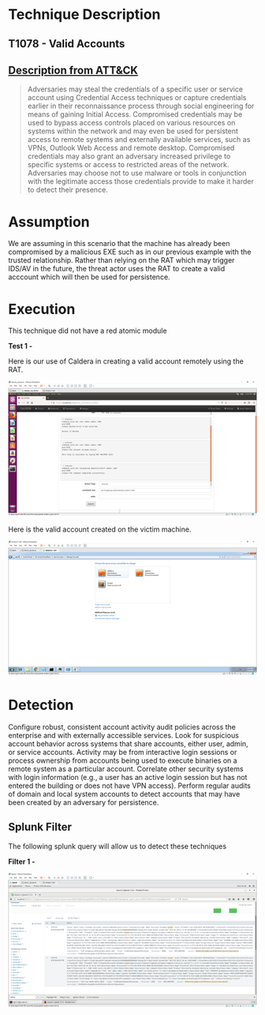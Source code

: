 # Technique Description
## T1078 - Valid Accounts
## [Description from ATT&CK](https://attack.mitre.org/techniques/T1078/) 
>Adversaries may steal the credentials of a specific user or service account using Credential Access techniques or capture credentials earlier in their reconnaissance process through social engineering for means of gaining Initial Access. Compromised credentials may be used to bypass access controls placed on various resources on systems within the network and may even be used for persistent access to remote systems and externally available services, such as VPNs, Outlook Web Access and remote desktop. Compromised credentials may also grant an adversary increased privilege to specific systems or access to restricted areas of the network. Adversaries may choose not to use malware or tools in conjunction with the legitimate access those credentials provide to make it harder to detect their presence.

# Assumption
We are assuming in this scenario that the machine has already been compromised by a malicious EXE such as in our previous example with the trusted relationship. Rather than relying on the RAT which may trigger IDS/AV in the future, the threat actor uses the RAT to create a valid acccount which will then be used for persistence. 

# Execution
This technique did not have a red atomic module

**Test 1 -**

Here is our use of Caldera in creating a valid account remotely using the RAT. 

![alt text](./Valid1.png)

Here is the valid account created on the victim machine.

![alt text](./Valid2.png)

# Detection
Configure robust, consistent account activity audit policies across the enterprise and with externally accessible services. Look for suspicious account behavior across systems that share accounts, either user, admin, or service accounts. Activity may be from interactive login sessions or process ownership from accounts being used to execute binaries on a remote system as a particular account. Correlate other security systems with login information (e.g., a user has an active login session but has not entered the building or does not have VPN access). Perform regular audits of domain and local system accounts to detect accounts that may have been created by an adversary for persistence.

## Splunk Filter
The following splunk query will allow us to detect these techniques

**Filter 1 -**

![alt text](./Valid3.png)


